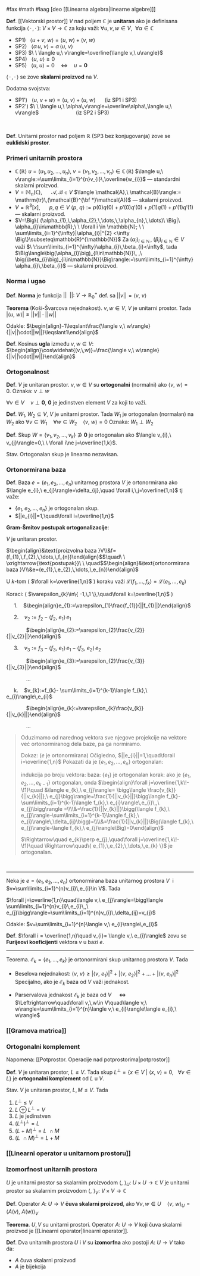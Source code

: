 #fax #math #laag [deo [[Linearna algebra|linearne algebre]]]

**Def**. [[Vektorski prostor]] $V$ nad poljem $\mathbb{C}$ je **unitaran** ako je definisana funkcija $\langle \,\cdot\,,\,\cdot\,\rangle:\ V\times V\to\mathbb{C}$ za koju važi: $\forall u,\,v,\,w\in V,\ \ \forall\alpha\in\mathbb{C}$
- SP1) $\ \ \langle u+v,\ w\rangle=\langle u,\ w\rangle+\langle v,\ w\rangle$
- SP2) $\ \ \langle \alpha\,u,\ v\rangle=\alpha\,\langle u,\ v\rangle$
- SP3) $\ \ \langle u,\ v\rangle=\overline{\langle v,\ u\rangle}$
- SP4) $\ \ \langle u,\ u\rangle\geqslant0$
- SP5) $\ \ \langle u,\ u\rangle=0\quad\Leftrightarrow\quad u=\mathbf{0}$

$\langle\,\cdot\,,\,\cdot\,\rangle$ se zove **skalarni proizvod** na $V$.

Dodatna svojstva:
- SP1') $\ \ \langle u,\ v+w\rangle=\langle u,\ v\rangle+\langle u,\ w\rangle$ $\quad$ (iz SP1 i SP3)
- SP2') $\ \ \langle u,\ \alpha\,v\rangle=\overline\alpha\,\langle u,\ v\rangle$ $\ \ \!\quad\quad\quad\quad\quad$ (iz SP2 i SP3)

$\:$

**Def**. Unitarni prostor nad poljem $\mathbb{R}$ (SP3 bez konjugovanja) zove se **euklidski prostor**.

### Primeri unitarnih prostora
- $\mathbb{C}\,(\mathbb{R})$
  $u=(u_{1},\,u_{2},\,\dots,\,u_{n}),\ v=(v_{1},\,v_{2},\,\dots,\,v_{n})\in\mathbb{C}\,(\mathbb{R})$
  $\langle u,\ v\rangle:=\sum\limits_{i=1}^{n}v_{i}\,\overline{w_{i}}$ — standardni skalarni proizvod.
- $V=\mathbb{M}_{n}(\mathbb{C})$, $\quad$ $\mathcal{A},\,\mathcal{B}\in V$
  $\langle \mathcal{A},\ \mathcal{B}\rangle:= \mathrm{tr}\,(\mathcal{B}^{\bf *}\mathcal{A})$ — skalarni proizvod.
- $V=\mathbb{R}^{3}[x]$, $\quad$ $p,\,q\in V$
  $\langle p,\ q\rangle:=p(0)q(0) + p'(0)q'(0) + p(1)q(1) + p'(1)q'(1)$ — skalarni proizvod.
- $V=\Big\{ (\alpha_{1},\,\alpha_{2},\,\dots,\,\alpha_{n},\,\dots)\ \Big|\ \alpha_{i}\in\mathbb{R},\ \  \forall i \in \mathbb{N}; \ \ \sum\limits_{i=1}^{\infty}|\alpha_{i}|^{2} <\infty \Big\}\subseteq\mathbb{R}^{\mathbb{N}}$
  Za $\big(\alpha_{i}\big)_{i\in\mathbb{N}}\, ,\ \big(\beta_{i}\big)_{i\in\mathbb{N}} \in V\ \:$ važi $\ \:\sum\limits_{i=1}^{\infty}\alpha_{i}\,\beta_{i}<\infty$, tada
  $\Big\langle\big(\alpha_{i}\big)_{i\in\mathbb{N}}\, ,\ \big(\beta_{i}\big)_{i\in\mathbb{N}}\Big\rangle:=\sum\limits_{i=1}^{\infty}\alpha_{i}\,\beta_{i}$ — skalarni proizvod.
### Norma i ugao

**Def**. **Norma** je funkcija $||\ \ ||:\ V\to\mathbb{R}^{+}_{0}$ def. sa $||v||= \langle v,\ v\rangle$

**Teorema** (Koši-Švarcova nejednakost).
$v,\,w\in V$, $V$ je unitarni prostor. Tada
$\big|\langle u,\ w\rangle\big|\leqslant||v||\cdot||w||$

Odakle: $\begin{align}-1\leqslant\frac{\langle v,\ w\rangle}{||v||\cdot||w||}\leqslant1\end{align}$

**Def**. Kosinus **ugla** između $v,\,w\in V$: $\ \:$ $\begin{align}\cos\widehat{(v,\,w)}=\frac{\langle v,\ w\rangle}{||v||\cdot||w||}\end{align}$

### Ortogonalnost
**Def**. $V$ je unitaran prostor. $v,\,w\in V$ su **ortogonalni** (normalni) ako $\langle v,\ w\rangle=0$.
Oznaka: $v\perp w$

$\forall v\in V\quad v\perp \mathbf{0}$,
$\mathbf{0}$ je jedinstven element $V$ za koji to važi.

**Def**. $W_{1},\,W_{2}\subseteq V$, $V$ je unitarni prostor. Tada $W_{1}$ je ortogonalan (normalan) na $W_{2}$ ako $\forall v\in W_{1}\quad \forall w\in W_{2}\quad \langle v,\ w\rangle=0$
Oznaka: $W_{1}\perp W_{2}$

**Def**. Skup $W=\{ v_{1},\,v_{2},\,\dots,\,v_{k} \}\not\ni \mathbf{0}$ je ortogonalan ako $\langle v_{i},\ v_{j}\rangle=0,\ \ \forall i\ne j=\overline{1,k}$.

Stav. Ortogonalan skup je linearno nezavisan.

### Ortonormirana baza
**Def**. Baza $e=(e_{1},\,e_{2},\,\dots,\,e_{n})$ unitarnog prostora $V$ je ortonormirana ako $\langle e_{i},\ e_{j}\rangle=\delta_{ij},\quad \forall i,\,j=\overline{1,n}$
tj važe:
- $\{ e_{1},\,e_{2},\,\dots,\,e_{n} \}$ je ortogonalan skup.
- $||e_{i}||=1,\quad\forall i=\overline{1,n}$
$\:$

**Gram-Šmitov postupak ortogonalizacije**:

$V$ je unitaran prostor.

$\begin{align}&\text{proizvolna baza }V\\&f=(f_{1},\,f_{2},\,\dots,\,f_{n})\end{align}$$\quad\ \ \xrightarrow{\text{postupak}}\ \ \quad$$\begin{align}&\text{ortonormirana baza }V\\&e=(e_{1},\,e_{2},\,\dots,\,e_{n})\end{align}$

U $k$-tom ( $\forall k=\overline{1,n}$ ) koraku važi $\mathcal{L}(f_{1},\,\dots,\,f_{k})=\mathcal{L}(e_{1},\,\dots,\,e_{k})$

Koraci: ( $\varepsilon_{k}\in\{ -1,\,1 \},\quad\forall k=\overline{1,n}$ )

$\quad$ 1\.  $\ \:$ $\begin{align}e_{1}:=\varepsilon_{1}\frac{f_{1}}{||f_{1}||}\end{align}$

$\quad$ 2\.  $\ \:$ $v_{2}:=f_{2}- \langle f_{2},\ e_{1}\rangle\,e_{1}$

$\quad\quad\quad$ $\begin{align}e_{2}:=\varepsilon_{2}\frac{v_{2}}{||v_{2}||}\end{align}$

$\quad$ 3\.  $\ \:$ $v_{3}:=f_{3}- \langle f_{3},\ e_{1}\rangle\,e_{1}- \langle f_{3},\ e_{2}\rangle\,e_{2}$

$\quad\quad\quad$ $\begin{align}e_{3}:=\varepsilon_{2}\frac{v_{3}}{||v_{3}||}\end{align}$

$\quad\quad\quad$ $\dots$

$\quad$ k\.  $\ \:$ $v_{k}:=f_{k}- \sum\limits_{i=1}^{k-1}\langle f_{k},\ e_{i}\rangle\,e_{i}$

$\quad\quad\quad$ $\begin{align}e_{k}:=\varepsilon_{k}\frac{v_{k}}{||v_{k}||}\end{align}$

$\quad\quad\quad$ $\dots$
> Oduzimamo od narednog vektora sve njegove projekcije na vektore već ortonormiranog dela baze, pa ga normiramo.
> 
> Dokaz: ($e$ je ortonormirana)
> Očigledno, $||e_{i}||=1,\quad\forall i=\overline{1,n}$
> Pokazati da je $\{ e_{1},\,e_{2},\,\dots,\,e_{n} \}$ ortogonalan:
> 
> indukcija po broju vektora:
> baza: $\{e_{1}\}$ je ortogonalan
> korak:  ako je $\{ e_{1},\,e_{2},\,\dots,\,e_{k-1} \}$ ortogonalan, onda
> $\begin{align}\forall j=\overline{1,k\!-\!1}\quad &\langle e_{k},\ e_{j}\rangle= \bigg\langle \frac{v_{k}}{||v_{k}||},\ e_{j}\bigg\rangle=\frac{1}{||v_{k}||}\bigg\langle f_{k}- \sum\limits_{i=1}^{k-1}\langle f_{k},\ e_{i}\rangle\,e_{i}\,,\ e_{j}\bigg\rangle =\\\\&=\frac{1}{||v_{k}||}\bigg(\langle f_{k},\ e_{j}\rangle-\sum\limits_{i=1}^{k-1}\langle f_{k},\ e_{i}\rangle\,\delta_{ij}\bigg)=\\\\&=\frac{1}{||v_{k}||}\Big(\langle f_{k},\ e_{j}\rangle-\langle f_{k},\ e_{j}\rangle\Big)=0\end{align}$
> 
> $\Rightarrow\quad e_{k}\perp e_{j},\quad\forall j=\overline{1,k\!-\!1}\quad \Rightarrow\quad\{ e_{1},\,e_{2},\,\dots,\,e_{k} \}$ je ortogonalan.

$\:$
___
Neka je $e=(e_{1},\,e_{2},\,\dots,\,e_{n})$ ortonormirana baza unitarnog prostora $V$ $\:$i$\:$ $v=\sum\limits_{i=1}^{n}v_{i}\,e_{i}\in V$. Tada

$\forall j=\overline{1,n}\quad\langle v,\ e_{j}\rangle=\bigg\langle \sum\limits_{i=1}^{n}v_{i}\,e_{i}\,,\ e_{j}\bigg\rangle=\sum\limits_{i=1}^{n}v_{i}\,\delta_{ij}=v_{j}$

Odakle: $v=\sum\limits_{i=1}^{n}\langle v,\ e_{i}\rangle\,e_{i}$

**Def**. $\forall i = \overline{1,n}\quad v_{i}= \langle v,\ e_{i}\rangle$ zovu se **Furijeovi koeficijenti** vektora $v$ u bazi $e$.
___
Teorema. $\mathcal{E}_{k}=\{ e_{1},\,\dots,\, e_{k} \}$ je ortonormirani skup unitarnog prostora $V$. Tada
- Beselova nejednakost:
$\langle v,\ v\rangle\geqslant \Big|\langle v,\ e_{1}\rangle\Big|^{2}+ \Big|\langle v,\ e_{2}\rangle\Big|^{2} + \dots + \Big|\langle v,\ e_{n}\rangle\Big|^{2}$
$\:$
Specijalno, ako je $\mathcal{E}_{k}$ baza od $V$ važi jednakost.
$\:$

- Parservalova jednakost
 $\mathcal{E}_{k}$ je baza od $V$ $\quad\Leftrightarrow$
$\Leftrightarrow\quad\forall v,\,w\in V\quad\langle v,\ w\rangle=\sum\limits_{i=1}^{n}\langle v,\ e_{i}\rangle\langle e_{i},\ w\rangle$

### [[Gramova matrica]]
### Ortogonalni komplement

Napomena: [[Potprostor. Operacije nad potprostorima|potprostor]]

**Def**. $V$ je unitaran prostor, $L\leqslant V$. Tada skup $L^{\perp}=\{ x\in V\ \big|\ \langle x,\ v\rangle=0,\ \ \ \forall v\in L \}$ je **ortogonalni komplement** od $L$ u $V$.

Stav. $V$ je unitaran prostor, $L,\,M\leqslant V$. Tada
1. $L^{\perp}\leqslant V$
2. $L\oplus L^{\perp}=V$
3. $L$ je jedinstven
4. $\big(L^{\perp}\big)^{\perp}=L$
5. $\big(L+M\big)^{\perp}=L\ \!\cap M$
6. $\big(L\ \!\cap M\big)^{\perp}=L+M$


### [[Linearni operator u unitarnom prostoru]]

### Izomorfnost unitarnih prostora
$U$ je unitarni prostor sa skalarnim proizvodom $\langle ,\ \rangle_{U}:\ U\times U\to \mathbb{C}$
$V$ je unitarni prostor sa skalarnim proizvodom $\langle ,\ \rangle_{V}:\ V\times V\to \mathbb{C}$

**Def**. Operator $A:\ U\to V$ **čuva skalarni proizvod**, ako $\forall v,\,w\in U\quad \big\langle v,\ w\big\rangle_{U}=\big\langle A(v),\ A(w)\big\rangle_{V}$

**Teorema**. $U,\,V$ su unitarni prostori. Operator $A:\ U\to V$ koji čuva skalarni proizvod je [[Linearni operator|linearni operator]].
$\:$

**Def**. Dva unitarnih prostora $U$ i $V$ su **izomorfna** ako postoji $A:\ U\to V$ tako da:
- $A$ čuva skalarni proizvod
- $A$ je bijekcija